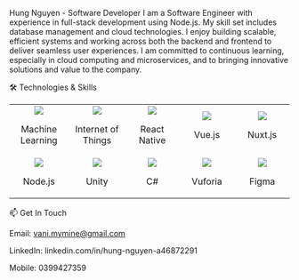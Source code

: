 Hung Nguyen - Software Developer
I am a Software Engineer with experience in full-stack development using Node.js. My skill set includes database management and cloud technologies. I enjoy building scalable, efficient systems and working across both the backend and frontend to deliver seamless user experiences. I am committed to continuous learning, especially in cloud computing and microservices, and to bringing innovative solutions and value to the company.



🛠️ Technologies & Skills
<table>
<tr>
<td align="center" width="120">
<a href="#-machine-learning">
<img src="https://img.shields.io/badge/Machine_Learning-FF6F00?style=for-the-badge&logo=tensorflow&logoColor=white" />
</a>



Machine Learning 
</td>
<td align="center" width="120">
<a href="#-internet-of-things-iot">
<img src="https://img.shields.io/badge/IoT-00979D?style=for-the-badge&logo=arduino&logoColor=white" />
</a>



Internet of Things 
</td>
<td align="center" width="120">
<a href="#-react-native">
<img src="https://img.shields.io/badge/React_Native-20232A?style=for-the-badge&logo=react&logoColor=61DAFB" />
</a>



React Native 
</td>
<td align="center" width="120">
<a href="#-vuejs--nuxtjs">
<img src="https://img.shields.io/badge/Vue.js-35495E?style=for-the-badge&logo=vue.js&logoColor=4FC08D" />
</a>



Vue.js 
</td>
<td align="center" width="120">
<a href="#-vuejs--nuxtjs">
<img src="https://img.shields.io/badge/Nuxt.js-00DC82?style=for-the-badge&logo=nuxt.js&logoColor=white" />
</a>



Nuxt.js 
</td>
</tr>
<tr>
<td align="center" width="120">
<a href="#-nodejs">
<img src="https://img.shields.io/badge/Node.js-5FA04E?style=for-the-badge&logo=node.js&logoColor=white" />
</a>



Node.js 
</td>
<td align="center" width="120">
<a href="#-unity--c">
<img src="https://img.shields.io/badge/Unity-100000?style=for-the-badge&logo=unity&logoColor=white" />
</a>



Unity 
</td>
<td align="center" width="120">
<a href="#-unity--c">
<img src="https://img.shields.io/badge/C%23-239120?style=for-the-badge&logo=c-sharp&logoColor=white" />
</a>



C# 
</td>
<td align="center" width="120">
<a href="#-vuforia">
<img src="https://img.shields.io/badge/Vuforia-5D2D8D?style=for-the-badge&logo=vuforia&logoColor=white" />
</a>



Vuforia 
</td>
<td align="center" width="120">
<a href="#-figma">
<img src="https://img.shields.io/badge/Figma-F24E1E?style=for-the-badge&logo=figma&logoColor=white" />
</a>



Figma 
</td>
</tr>
</table>

📫 Get In Touch

Email: vani.mymine@gmail.com 


LinkedIn: linkedin.com/in/hung-nguyen-a46872291 


Mobile: 0399427359 